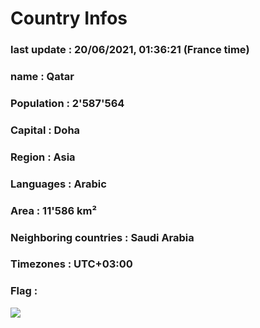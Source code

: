 # Country  Infos
### last update : 20/06/2021, 01:36:21 (France time)

### name : Qatar
### Population : 2'587'564
### Capital : Doha
### Region : Asia
### Languages : Arabic
### Area : 11'586 km²
### Neighboring countries : Saudi Arabia
### Timezones : UTC+03:00

### Flag :
![](https://restcountries.eu/data/qat.svg)